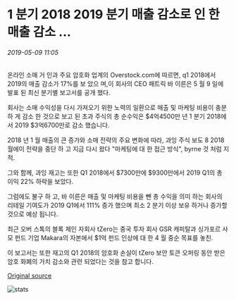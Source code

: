 # 1 분기 2018 2019 분기 매출 감소로 인 한 매출 감소 ...

###### 2019-05-09 11:05

온라인 소매 거 인과 주요 암호화 업계의 Overstock.com에 따르면, q1 2018에서 2019의 매출 감소가 17%를 보 았으 며,이 회사의 CEO 패트릭 바 이른은 5 월 9 일에 발표 된 최신 분기별 보고서를 공개 했다.

회사는 소매 수익성을 다시 가져오기 위한 노력의 일환으로 매출 및 마케팅 비용이 충분 하 게 감소 한 것으로 보고 된 초과 주식의 총 순수익은 $4억4500만 년 1 분기 2018에서 2019 $3억6700만로 감소 했습니다.

2018 년 1 월 매출의 큰 증가와 소매 전략의 주요 변화에 따라, 과잉 주식 보도 8 2018 월에이 전략을 중단 하 고 지금 다시 왔다 "마케팅에 대 한 접근 방식", byrne 것 처럼 지적.

그와 함께, 과잉 재고는 또한 Q1 2018에서 $7300만에 $9300만에서 2019 Q1의 총 이익 22% 하락을 보았다.

그럼에도 불구 하 고, 바 이른은 매출 및 마케팅 비용을 뺀 총 수익을 의미 하는 회사의 리테일 기여도가 2019 Q1에서 111% 증가 했으며 최소 2 분기 이상 보유 하거나 증가할 것으로 예상 됩니다.

최근 오버 스톡의 블록 체인 자회사 tZero는 중국 투자 회사 GSR 캐피탈과 싱가포르 사 모 펀드 기업 Makara의 자본에서 $1억 펀드 인상에 대 한 4 월 중순 목표를 놓친.

이 보고서는 또한 재고의 Q1 2018의 암호화 손실이 tZero 보안 토큰 오퍼링 동안 받은 암호 화폐의 가치 감소와 관련 되었다는 것을 참고 합니다.

[Original source](https://cointelegraph.com/news/overstocks-revenue-decreases-17-in-q1-2019-from-q1-2018-due-to-decline-in-sales)

![stats](https://c.statcounter.com/11760860/0/a89fa40b/1/ "stats")